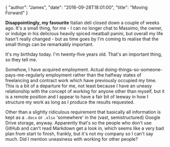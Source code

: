 {
  "author": "James",
  "date": "2016-09-28T18:01:00",
  "title": "Moving Forward"
}

**Disappointingly, my favourite** Italian deli closed down a couple of weeks ago. It's a small thing, for me - I can no longer chat to Massimo, the owner, or indulge in his delicious heavily spiced meatball panini, but overall my life hasn't really changed - but as time goes by I'm coming to realise that the small things can be remarkably important. 

It's my birthday today. I'm twenty-five years old. That's an important thing, so they tell me. 

Somehow, I have acquired employment. Actual doing-things-so-someone-pays-me-regularly employment rather than the halfway states of freelancing and contract work which have previously occupied my time. This is a bit of a departure for me, not least because I have an uneasy relationship with the concept of working for anyone other than myself, but it is a remote position and I appear to have a fair bit of leeway in how I structure my work as long as I produce the results requested.

Other than a slightly ridiculous requirement that basically all information is kept as a `.docx` or `.xlsx` 'somewhere' in the (vast, semistructured) Google Drive storage, anyway. Apparently that's so the people who don't use GitHub and can't read Markdown get a look in, which seems like a very bad plan from start to finish, frankly, but it's not my company so I can't say much. Did I mention uneasiness with working for other people?
